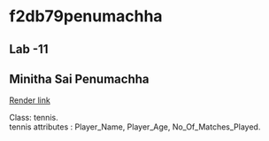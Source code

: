 # f2db79penumachha

## Lab -11

## Minitha Sai Penumachha

[Render link](https://f2wb79penumachha.onrender.com/)


Class: tennis.<br>
tennis attributes : Player_Name, Player_Age, No_Of_Matches_Played.
